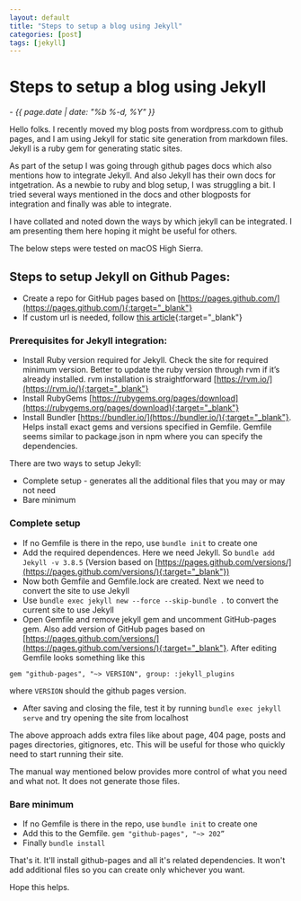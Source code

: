 ```yaml
---
layout: default
title: "Steps to setup a blog using Jekyll"
categories: [post]
tags: [jekyll]
---
```


# Steps to setup a blog using Jekyll
*- {{ page.date | date: "%b %-d, %Y" }}*

Hello folks. I recently moved my blog posts from wordpress.com to github pages, and I am using Jekyll for static site generation from markdown files. Jekyll is a ruby gem for generating static sites.

As part of the setup I was going through github pages docs which also mentions how to integrate Jekyll. And also Jekyll has their own docs for intgetration. As a newbie to ruby and blog setup, I was struggling a bit. I tried several ways mentioned in the docs and other blogposts for integration and finally was able to integrate.

I have collated and noted down the ways by which jekyll can be integrated. I am presenting them here hoping it might be useful for others.

The below steps were tested on macOS High Sierra.

## Steps to setup Jekyll on Github Pages:
- Create a repo for GitHub pages based on [https://pages.github.com/](https://pages.github.com/){:target="_blank"}
- If custom url is needed, follow [this article](https://help.github.com/en/github/working-with-github-pages/managing-a-custom-domain-for-your-github-pages-site){:target="_blank"}

### Prerequisites for Jekyll integration:
- Install Ruby version required for Jekyll. Check the site for required minimum version. Better to update the ruby version through rvm if it’s already installed. rvm installation is straightforward [https://rvm.io/](https://rvm.io/){:target="_blank"}
- Install RubyGems [https://rubygems.org/pages/download](https://rubygems.org/pages/download){:target="_blank"}
- Install Bundler [https://bundler.io/](https://bundler.io/){:target="_blank"}. Helps install exact gems and versions specified in Gemfile. Gemfile seems similar to package.json in npm where you can specify the dependencies.

There are two ways to setup Jekyll:
- Complete setup - generates all the additional files that you may or may not need
- Bare minimum

### Complete setup

- If no Gemfile is there in the repo, use `bundle init` to create one
- Add the required dependences. Here we need Jekyll. So `bundle add Jekyll -v 3.8.5` (Version based on [https://pages.github.com/versions/](https://pages.github.com/versions/){:target="_blank"})
- Now both Gemfile and Gemfile.lock are created. Next we need to convert the site to use Jekyll
- Use `bundle exec jekyll new --force --skip-bundle .` to convert the current site to use Jekyll
- Open Gemfile and remove jekyll gem and uncomment GitHub-pages gem. Also add version of GitHub pages based on [https://pages.github.com/versions/](https://pages.github.com/versions/){:target="_blank"}. After editing Gemfile looks something like this

```
gem "github-pages", "~> VERSION", group: :jekyll_plugins
```
where `VERSION` should the github pages version.

- After saving and closing the file, test it by running `bundle exec jekyll serve` and try opening the site from localhost

The above approach adds extra files like about page, 404 page, posts and pages directories, gitignores, etc. This will be useful for those who quickly need to start running their site.

The manual way mentioned below provides more control of what you need and what not. It does not generate those files.

### Bare minimum

- If no Gemfile is there in the repo, use `bundle init` to create one
- Add this to the Gemfile. `gem "github-pages", "~> 202”`
- Finally `bundle install`

That's it. It'll install github-pages and all it's related dependencies. It won't add additional files so you can create only whichever you want.

Hope this helps.
